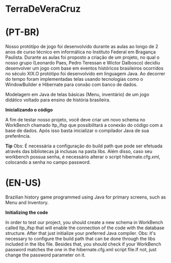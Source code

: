 # TerraDeVeraCruz
<h1>(PT-BR)</h1> 

 Nosso protótipo de jogo foi desenvolvido durante as aulas ao longo de 2 anos de curso técnico em informática no Instituto
Federal em Bragança Paulista. Durante as aulas foi proposto a criação de um projeto, no qual o nosso grupo (Leonardo Paes, Pedro 
Teressan e Wictor Dalbosco) decidiu desenvolver um jogo com base em eventos históricos brasileiros ocorridos no século XIX.O protótipo foi desenvolvido em linguagem Java. Ao decorrer do tempo foram implementadas telas usando tecnologias como o WindowBuilder e Hibernate para conxão com banco de dados. 

Modelagem em Java de telas básicas (Menu, inventário) de um jogo didático voltado para ensino de história brasileira.
 
 <b>Inicializando o código</b>
 
  A fim de testar nosso projeto, você deve criar um novo schema no WorkBench chamado ltp_ifsp que possibilitará a conexão do
código com a base de dados. Após isso basta inicializar o compilador Java de sua preferência. 

**Tip** Obs: É necessária a configuração do build path que pode ser efetuada através das bibliotecas já inclusas na pasta libs. Além disso, caso seu workbench possua senha, é necessário alterar o script hibernate.cfg.xml, colocando a senha no campo password. 
 
 
 
<h1>(EN-US)</h1>

Brazilian history game programmed using Java for primary screens, such as Menu and Inventory.
   
 <b>Initializing the code</b>
 
   In order to test our project, you should create a new schema in WorkBench called ltp_ifsp that will enable the connection
of the code with the database structure. After that just initialize your preferred Java compiler. Obs: it's necessary to configure
the build path that can be done through the libs included in the libs file. Besides that, you should check if your WorkBench 
password matches the one in the hibernate.cfg.xml script file.If not, just change the password parameter on it.
